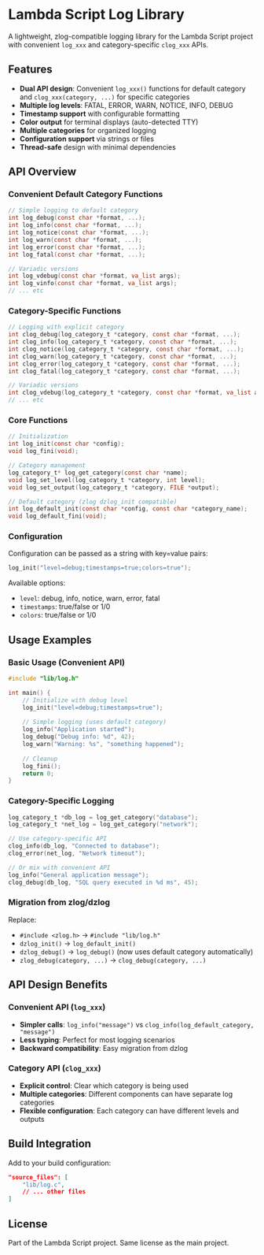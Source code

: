 # Lambda Script Log Library

A lightweight, zlog-compatible logging library for the Lambda Script project with convenient `log_xxx` and category-specific `clog_xxx` APIs.

## Features

- **Dual API design**: Convenient `log_xxx()` functions for default category and `clog_xxx(category, ...)` for specific categories
- **Multiple log levels**: FATAL, ERROR, WARN, NOTICE, INFO, DEBUG
- **Timestamp support** with configurable formatting
- **Color output** for terminal displays (auto-detected TTY)
- **Multiple categories** for organized logging
- **Configuration support** via strings or files
- **Thread-safe** design with minimal dependencies

## API Overview

### Convenient Default Category Functions

```c
// Simple logging to default category
int log_debug(const char *format, ...);
int log_info(const char *format, ...);
int log_notice(const char *format, ...);
int log_warn(const char *format, ...);
int log_error(const char *format, ...);
int log_fatal(const char *format, ...);

// Variadic versions
int log_vdebug(const char *format, va_list args);
int log_vinfo(const char *format, va_list args);
// ... etc
```

### Category-Specific Functions

```c
// Logging with explicit category
int clog_debug(log_category_t *category, const char *format, ...);
int clog_info(log_category_t *category, const char *format, ...);
int clog_notice(log_category_t *category, const char *format, ...);
int clog_warn(log_category_t *category, const char *format, ...);
int clog_error(log_category_t *category, const char *format, ...);
int clog_fatal(log_category_t *category, const char *format, ...);

// Variadic versions
int clog_vdebug(log_category_t *category, const char *format, va_list args);
// ... etc
```

### Core Functions

```c
// Initialization
int log_init(const char *config);
void log_fini(void);

// Category management
log_category_t* log_get_category(const char *name);
void log_set_level(log_category_t *category, int level);
void log_set_output(log_category_t *category, FILE *output);

// Default category (zlog dzlog_init compatible)
int log_default_init(const char *config, const char *category_name);
void log_default_fini(void);
```

### Configuration

Configuration can be passed as a string with key=value pairs:

```c
log_init("level=debug;timestamps=true;colors=true");
```

Available options:
- `level`: debug, info, notice, warn, error, fatal
- `timestamps`: true/false or 1/0
- `colors`: true/false or 1/0

## Usage Examples

### Basic Usage (Convenient API)

```c
#include "lib/log.h"

int main() {
    // Initialize with debug level
    log_init("level=debug;timestamps=true");
    
    // Simple logging (uses default category)
    log_info("Application started");
    log_debug("Debug info: %d", 42);
    log_warn("Warning: %s", "something happened");
    
    // Cleanup
    log_fini();
    return 0;
}
```

### Category-Specific Logging

```c
log_category_t *db_log = log_get_category("database");
log_category_t *net_log = log_get_category("network");

// Use category-specific API
clog_info(db_log, "Connected to database");
clog_error(net_log, "Network timeout");

// Or mix with convenient API
log_info("General application message");
clog_debug(db_log, "SQL query executed in %d ms", 45);
```

### Migration from zlog/dzlog

Replace:
- `#include <zlog.h>` → `#include "lib/log.h"`
- `dzlog_init()` → `log_default_init()`
- `dzlog_debug()` → `log_debug()` (now uses default category automatically)
- `zlog_debug(category, ...)` → `clog_debug(category, ...)`

## API Design Benefits

### Convenient API (`log_xxx`)
- **Simpler calls**: `log_info("message")` vs `clog_info(log_default_category, "message")`
- **Less typing**: Perfect for most logging scenarios
- **Backward compatibility**: Easy migration from dzlog

### Category API (`clog_xxx`)
- **Explicit control**: Clear which category is being used
- **Multiple categories**: Different components can have separate log categories
- **Flexible configuration**: Each category can have different levels and outputs

## Build Integration

Add to your build configuration:

```json
"source_files": [
    "lib/log.c",
    // ... other files
]
```

## License

Part of the Lambda Script project. Same license as the main project.
